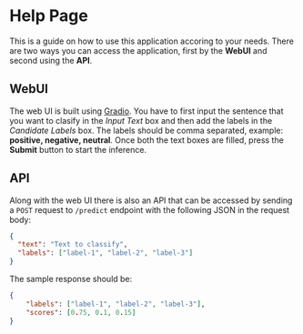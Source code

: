 # Help Page

This is a guide on how to use this application accoring to your needs. There are two ways you can access the application, first by the __WebUI__ and second using the __API__. 

## WebUI

The web UI is built using [Gradio](https://gradio.app/). You have to first input the sentence that you want to clasify in the _Input Text_ box and then add the labels in the _Candidate Labels_ box. The labels should be comma separated, example: __positive, negative, neutral__. Once both the text boxes are filled, press the __Submit__ button to start the inference.

## API

Along with the web UI there is also an API that can be accessed by sending a `POST` request to `/predict` endpoint with the following JSON in the request body:

```json
{
  "text": "Text to classify",
  "labels": ["label-1", "label-2", "label-3"]
}
```

The sample response should be:

```json
{
    "labels": ["label-1", "label-2", "label-3"],
    "scores": [0.75, 0.1, 0.15]
}
```